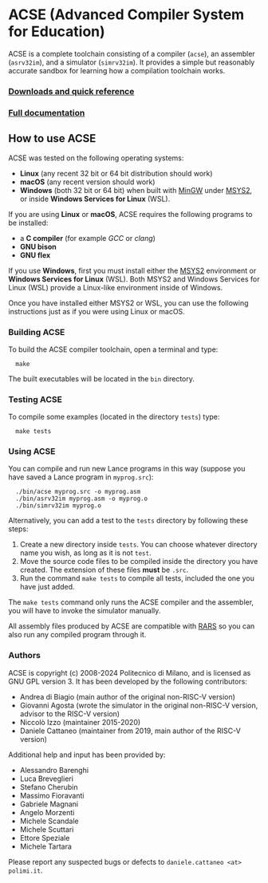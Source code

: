 # ACSE (Advanced Compiler System for Education)

ACSE is a complete toolchain consisting of a compiler (`acse`), an assembler
(`asrv32im`), and a simulator (`simrv32im`).
It provides a simple but reasonably accurate sandbox for learning how a
compilation toolchain works.

### [Downloads and quick reference](https://github.com/polimi-flc/acse/releases)
### [Full documentation](https://polimi-flc.github.io/acse-docs/index.html)

## How to use ACSE

ACSE was tested on the following operating systems:

- **Linux** (any recent 32 bit or 64 bit distribution should work)
- **macOS** (any recent version should work)
- **Windows** (both 32 bit or 64 bit) when built with
  [MinGW](http://www.mingw.org) under [MSYS2](https://www.msys2.org), or inside
  **Windows Services for Linux** (WSL).

If you are using **Linux** or **macOS**, ACSE requires the following programs
to be installed:

- a **C compiler** (for example *GCC* or *clang*)
- **GNU bison**
- **GNU flex**

If you use **Windows**, first you must install either the
[MSYS2](https://www.msys2.org) environment or **Windows Services for Linux**
(WSL). Both MSYS2 and Windows Services for Linux (WSL) provide a Linux-like
environment inside of Windows.

Once you have installed either MSYS2 or WSL, you can use the following
instructions just as if you were using Linux or macOS.

### Building ACSE

To build the ACSE compiler toolchain, open a terminal and type:

      make

The built executables will be located in the `bin` directory.

### Testing ACSE

To compile some examples (located in the directory `tests`) type:

      make tests

### Using ACSE

You can compile and run new Lance programs in this way (suppose you
have saved a Lance program in `myprog.src`):

      ./bin/acse myprog.src -o myprog.asm
      ./bin/asrv32im myprog.asm -o myprog.o
      ./bin/simrv32im myprog.o

Alternatively, you can add a test to the `tests` directory by following these
steps:

1. Create a new directory inside `tests`. You can choose whatever directory
   name you wish, as long as it is not `test`.
2. Move the source code files to be compiled inside the directory you have
   created. The extension of these files **must** be `.src`.
3. Run the command `make tests` to compile all tests, included the one you have
   just added.
   
The `make tests` command only runs the ACSE compiler and the assembler, you
will have to invoke the simulator manually.

All assembly files produced by ACSE are compatible with
[RARS](https://github.com/TheThirdOne/rars) so you can also run any compiled
program through it.

### Authors

ACSE is copyright (c) 2008-2024 Politecnico di Milano, and is licensed as
GNU GPL version 3. It has been developed by the following contributors:

- Andrea di Biagio (main author of the original non-RISC-V version)
- Giovanni Agosta (wrote the simulator in the original non-RISC-V version,
  advisor to the RISC-V version)
- Niccolò Izzo (maintainer 2015-2020)
- Daniele Cattaneo (maintainer from 2019, main author of the RISC-V version)

Additional help and input has been provided by:

- Alessandro Barenghi
- Luca Breveglieri
- Stefano Cherubin
- Massimo Fioravanti
- Gabriele Magnani
- Angelo Morzenti
- Michele Scandale
- Michele Scuttari
- Ettore Speziale
- Michele Tartara

Please report any suspected bugs or defects to
`daniele.cattaneo <at> polimi.it`.
